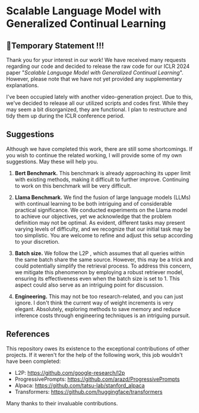 # Scalable Language Model with Generalized Continual Learning


## 📢Temporary Statement !!!
Thank you for your interest in our work! We have received many requests regarding our code and decided to release the raw code for our ICLR 2024 paper "*Scalable Language Model with Generalized Continual Learning*". However, please note that we have not yet provided any supplementary explanations. 

I've been occupied lately with another video-generation project. Due to this, we've decided to release all our utilized scripts and codes first. While they may seem a bit disorganized, they are functional. I plan to restructure and tidy them up during the ICLR conference period.


## Suggestions

Although we have completed this work, there are still some shortcomings. If you wish to continue the related working, I will provide some of my own suggestions. May these will help you.
1. **Bert Benchmark.** This benchmark is already approaching its upper limit with existing methods, making it difficult to further improve. Continuing to work on this benchmark will be very difficult.
2. **Llama Benchmark.** We find the fusion of large language models (LLMs) with continual learning to be both intriguing and of considerable practical significance. We conducted experiments on the Llama model to achieve our objectives, yet we acknowledge that the problem definition may not be optimal. As evident, different tasks may present varying levels of difficulty, and we recognize that our initial task may be too simplistic. You are welcome to refine and adjust this setup according to your discretion.
3. **Batch size.** We follow the L2P , which assumes that all queries within the same batch share the same source. However, this may be a trick and could potentially simplify the retrieval process. To address this concern, we mitigate this phenomenon by employing a robust retriever model, ensuring its effectiveness even when the batch size is set to 1. This aspect could also serve as an intriguing point for discussion.

4. **Engineering.** This may not be too research-related, and you can just ignore. I don't think the current way of weight increments is very elegant. Absolutely, exploring methods to save memory and reduce inference costs through engineering techniques is an intriguing pursuit.

## References

This repository owes its existence to the exceptional contributions of other projects. If it weren't for the help of the following work, this job wouldn't have been completed:

* L2P: https://github.com/google-research/l2p
* ProgressivePrompts: https://github.com/arazd/ProgressivePrompts
* Alpaca: https://github.com/tatsu-lab/stanford_alpaca
* Transformers: https://github.com/huggingface/transformers

Many thanks to their invaluable contributions.

<!-- ## BibTeX

If you find our work and this repository useful. Please consider giving a star :star: and citation &#x1F4DA;.

```bibtex
@article{peng2023hierarchical,
  title={Hierarchical Dense Correlation Distillation for Few-Shot Segmentation},
  author={Peng, Bohao and Tian, Zhuotao and Wu, Xiaoyang and Wang, Chenyao and Liu, Shu and Su, Jingyong and Jia, Jiaya},
  journal={arXiv preprint arXiv:2303.14652},
  year={2023}
}
``` -->